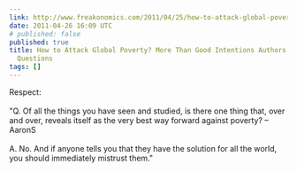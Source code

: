 ```yaml
---
link: http://www.freakonomics.com/2011/04/25/how-to-attack-global-poverty-more-than-good-intentions-authors-answer-your-questions/
date: 2011-04-26 16:09 UTC
# published: false
published: true
title: How to Attack Global Poverty? More Than Good Intentions Authors Answer Your
  Questions
tags: []
---
```


Respect:<br><br>"Q. Of all the things you have seen and studied, is there one thing that, over and over, reveals itself as the very best way forward against poverty? – AaronS<br><br>A. No. And if anyone tells you that they have the solution for all the world, you should immediately mistrust them."
